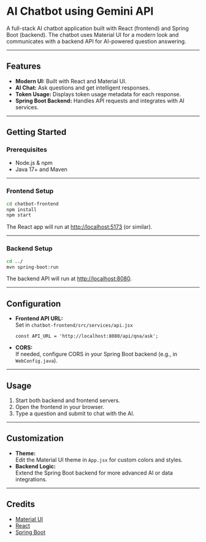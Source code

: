 # AI Chatbot using Gemini API

A full-stack AI chatbot application built with React (frontend) and Spring Boot (backend). The chatbot uses Material UI for a modern look and communicates with a backend API for AI-powered question answering.

---

## Features

- **Modern UI:** Built with React and Material UI.
- **AI Chat:** Ask questions and get intelligent responses.
- **Token Usage:** Displays token usage metadata for each response.
- **Spring Boot Backend:** Handles API requests and integrates with AI services.

---

## Getting Started

### Prerequisites

- Node.js & npm
- Java 17+ and Maven

---

### Frontend Setup

```bash
cd chatbot-frontend
npm install
npm start
```
The React app will run at [http://localhost:5173](http://localhost:5173) (or similar).

---

### Backend Setup

```bash
cd ../
mvn spring-boot:run
```
The backend API will run at [http://localhost:8080](http://localhost:8080).

---

## Configuration

- **Frontend API URL:**  
  Set in `chatbot-frontend/src/services/api.jsx`  
  ```
  const API_URL = 'http://localhost:8080/api/qna/ask';
  ```

- **CORS:**  
  If needed, configure CORS in your Spring Boot backend (e.g., in `WebConfig.java`).

---

## Usage

1. Start both backend and frontend servers.
2. Open the frontend in your browser.
3. Type a question and submit to chat with the AI.

---

## Customization

- **Theme:**  
  Edit the Material UI theme in `App.jsx` for custom colors and styles.
- **Backend Logic:**  
  Extend the Spring Boot backend for more advanced AI or data integrations.

---

## Credits

- [Material UI](https://mui.com/)
- [React](https://react.dev/)
- [Spring Boot](https://spring.io/projects/spring-boot)
